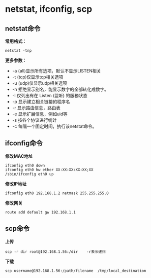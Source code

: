 netstat, ifconfig, scp
=================

netstat命令
---------------

**常用格式：**



    netstat -tnp

**更多参数：**

- -a (all)显示所有选项，默认不显示LISTEN相关
- -t (tcp)仅显示tcp相关选项
- -u (udp)仅显示udp相关选项
- -n 拒绝显示别名，能显示数字的全部转化成数字。
- -l 仅列出有在 Listen (监听) 的服務状态
- -p 显示建立相关链接的程序名
- -r 显示路由信息，路由表
- -e 显示扩展信息，例如uid等
- -s 按各个协议进行统计
- -c 每隔一个固定时间，执行该netstat命令。



ifconfig命令
--------------

**修改MAC地址**



    ifconfig eth0 down
    ifconfig eth0 hw ether XX:XX:XX:XX:XX;XX
    /sbin/ifconfig eth0 up

**修改IP地址**



    ifconfig eth0 192.168.1.2 netmask 255.255.255.0

**修改网关**



    route add default gw 192.168.1.1

scp命令
----------

**上传**



    scp -r dir root@192.168.1.56:/dir    -r表示递归

**下载**



    scp username@192.168.1.56:/path/filename  /tmp/local_destination
